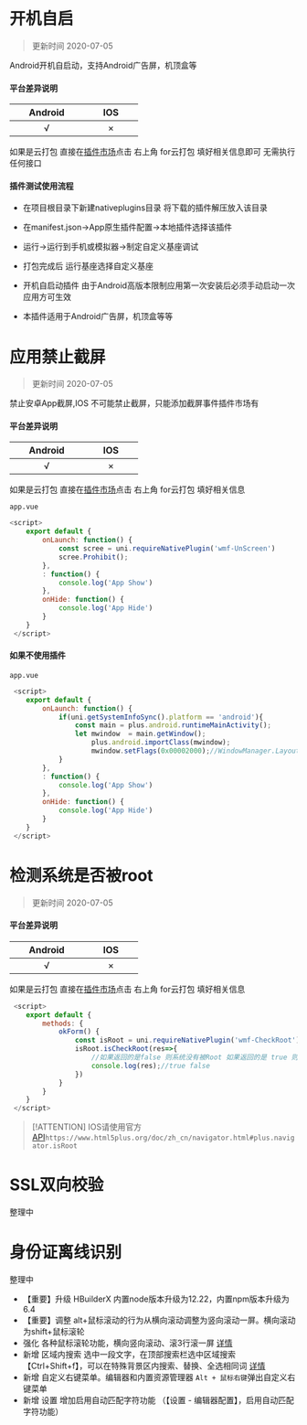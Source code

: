 # 开机自启

> 更新时间 2020-07-05

Android开机自启动，支持Android广告屏，机顶盒等

#### 平台差异说明

|&nbsp;&nbsp;&nbsp;&nbsp;&nbsp;&nbsp;Android&nbsp;&nbsp;&nbsp;&nbsp;&nbsp;&nbsp;|&nbsp;&nbsp;&nbsp;&nbsp;&nbsp;&nbsp;IOS&nbsp;&nbsp;&nbsp;&nbsp;&nbsp;&nbsp;|
|:----:|:----:|
|√ |× |

如果是云打包 直接在[插件市场](https://ext.dcloud.net.cn/plugin?id=3957)点击 右上角 for云打包 填好相关信息即可 无需执行任何接口

#### 插件测试使用流程

* 在项目根目录下新建nativeplugins目录 将下载的插件解压放入该目录

* 在manifest.json->App原生插件配置->本地插件选择该插件

* 运行->运行到手机或模拟器->制定自定义基座调试

* 打包完成后 运行基座选择自定义基座

* 开机自启动插件 由于Android高版本限制应用第一次安装后必须手动启动一次应用方可生效

* 本插件适用于Android广告屏，机顶盒等等


# 应用禁止截屏
> 更新时间 2020-07-05

禁止安卓App截屏,IOS 不可能禁止截屏，只能添加截屏事件插件市场有


#### 平台差异说明

|&nbsp;&nbsp;&nbsp;&nbsp;&nbsp;&nbsp;Android&nbsp;&nbsp;&nbsp;&nbsp;&nbsp;&nbsp;|&nbsp;&nbsp;&nbsp;&nbsp;&nbsp;&nbsp;IOS&nbsp;&nbsp;&nbsp;&nbsp;&nbsp;&nbsp;|
|:----:|:----:|
|√ |× |

如果是云打包 直接在[插件市场](https://ext.dcloud.net.cn/plugin?id=4083)点击 右上角 for云打包 填好相关信息

`app.vue`
```js
<script>
    export default {
        onLaunch: function() {
            const scree = uni.requireNativePlugin('wmf-UnScreen')
            scree.Prohibit();
        },
        : function() {
            console.log('App Show')
        },
        onHide: function() {
            console.log('App Hide')
        }
    }
 </script>
```
#### 如果不使用插件

`app.vue`

```js
 <script>
    export default {
        onLaunch: function() {
            if(uni.getSystemInfoSync().platform == 'android'){
                const main = plus.android.runtimeMainActivity();
                let mwindow  = main.getWindow();  
                    plus.android.importClass(mwindow);  
                    mwindow.setFlags(0x00002000);//WindowManager.LayoutParams.FLAG_SECURE
            }
        },
        : function() {
            console.log('App Show')
        },
        onHide: function() {
            console.log('App Hide')
        }
    }
 </script>
```

# 检测系统是否被root
> 更新时间 2020-07-05

#### 平台差异说明

|&nbsp;&nbsp;&nbsp;&nbsp;&nbsp;&nbsp;Android&nbsp;&nbsp;&nbsp;&nbsp;&nbsp;&nbsp;|&nbsp;&nbsp;&nbsp;&nbsp;&nbsp;&nbsp;IOS&nbsp;&nbsp;&nbsp;&nbsp;&nbsp;&nbsp;|
|:----:|:----:|
|√ |× |

如果是云打包 直接在[插件市场](https://ext.dcloud.net.cn/plugin?id=4047)点击 右上角 for云打包 填好相关信息

```js
 <script>
    export default {
        methods: {
            okForm() {
                const isRoot = uni.requireNativePlugin('wmf-CheckRoot');
                isRoot.isCheckRoot(res=>{
                    //如果返回的是false 则系统没有被Root 如果返回的是 true 则系统被root
                    console.log(res);//true false
                })
            }
        }
    }
 </script>
```
> [!ATTENTION]
> IOS请使用官方[API](https://www.html5plus.org/doc/zh_cn/navigator.html#plus.navigator.isRoot)`https://www.html5plus.org/doc/zh_cn/navigator.html#plus.navigator.isRoot`


# SSL双向校验

整理中


# 身份证离线识别

整理中

* 【重要】升级 HBuilderX 内置node版本升级为12.22，内置npm版本升级为6.4
* 【重要】调整 alt+鼠标滚动的行为从横向滚动调整为竖向滚动一屏。横向滚动为shift+鼠标滚轮
* 强化 各种鼠标滚轮功能，横向竖向滚动、滚3行滚一屏 [详情](https://hx.dcloud.net.cn/Tutorial/keybindings?id=鼠标滚轮)
* 新增 区域内搜索 选中一段文字，在顶部搜索栏选中区域搜索【Ctrl+Shift+f】，可以在特殊背景区内搜索、替换、全选相同词 [详情](https://hx.dcloud.net.cn/Tutorial/UserGuide/find?id=区域内搜索)
* 新增 自定义右键菜单。编辑器和内置资源管理器 `Alt + 鼠标右键`弹出自定义右键菜单
* 新增 设置 增加启用自动匹配字符功能 （【设置 - 编辑器配置】，启用自动匹配字符功能）